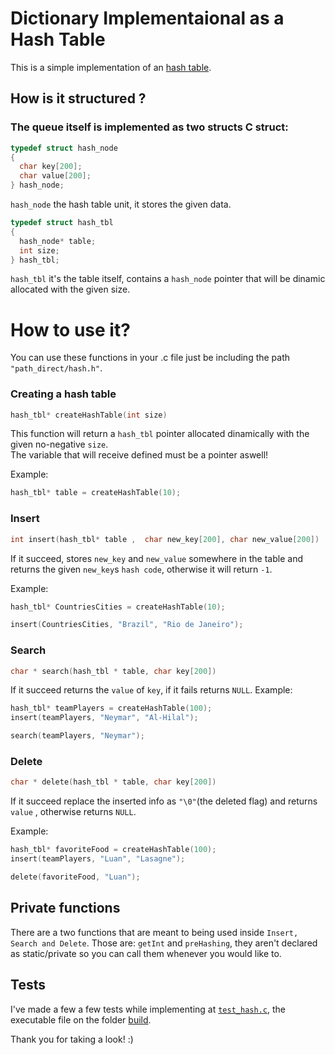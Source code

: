 # Dictionary Implementaional as a Hash Table

This is a simple implementation of an [hash table](/data_structs/hash_table/simple_hash.c). 

## How is it structured ?

### The queue itself is implemented as two structs C struct:

```C
typedef struct hash_node
{
  char key[200];
  char value[200];
} hash_node;
```
`hash_node` the hash table unit, it stores the given data.

```C
typedef struct hash_tbl
{
  hash_node* table;
  int size;
} hash_tbl;

```

`hash_tbl` it's the table itself, contains a `hash_node` pointer that will be dinamic allocated with the given size.

# How to use it?

You can use these functions in your .c file just be including the path `"path_direct/hash.h"`.

### Creating a hash table

```C
hash_tbl* createHashTable(int size)
```
This function will return a `hash_tbl` pointer allocated dinamically with the given no-negative `size`.   
The variable that will receive defined must be a pointer aswell!

Example:
```C
hash_tbl* table = createHashTable(10);
```

### Insert
```C
int insert(hash_tbl* table ,  char new_key[200], char new_value[200])
```
If it succeed, stores `new_key` and `new_value` somewhere in the table and returns the given `new_key`s `hash code`, otherwise it will return `-1`.

Example:
```C
hash_tbl* CountriesCities = createHashTable(10);

insert(CountriesCities, "Brazil", "Rio de Janeiro");
```

### Search
```C
char * search(hash_tbl * table, char key[200])
```
If it succeed returns the `value` of `key`, if it fails returns `NULL`.
Example:
```C
hash_tbl* teamPlayers = createHashTable(100);
insert(teamPlayers, "Neymar", "Al-Hilal");

search(teamPlayers, "Neymar");

```
### Delete
```C
char * delete(hash_tbl * table, char key[200])
```
If it succeed replace the inserted info as `"\0"`(the deleted flag) and returns `value` , otherwise returns `NULL`.

Example:
```C
hash_tbl* favoriteFood = createHashTable(100);
insert(teamPlayers, "Luan", "Lasagne");

delete(favoriteFood, "Luan");
```
## Private functions
There are a two functions that are meant to being used inside `Insert, Search and Delete`.
Those are: `getInt` and `preHashing`, they aren't declared as static/private so you can call them whenever you would like to.

## Tests

I've made a few a few tests while implementing at [`test_hash.c`](/data_structs/hash_table/test_hash.c), the executable file on the folder [build](/data_structs/build/).

Thank you for taking a look! :)
